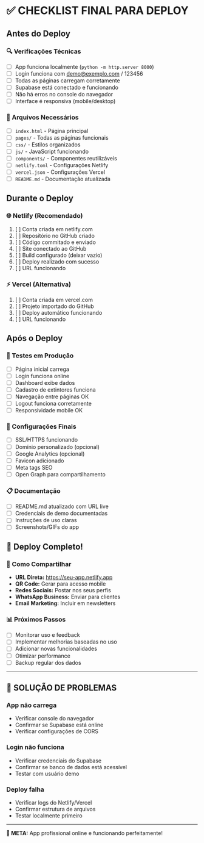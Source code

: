# ✅ CHECKLIST FINAL PARA DEPLOY

## Antes do Deploy

### 🔍 Verificações Técnicas
- [ ] App funciona localmente (`python -m http.server 8000`)
- [ ] Login funciona com demo@exemplo.com / 123456
- [ ] Todas as páginas carregam corretamente
- [ ] Supabase está conectado e funcionando
- [ ] Não há erros no console do navegador
- [ ] Interface é responsiva (mobile/desktop)

### 📁 Arquivos Necessários
- [ ] `index.html` - Página principal
- [ ] `pages/` - Todas as páginas funcionais
- [ ] `css/` - Estilos organizados
- [ ] `js/` - JavaScript funcionando
- [ ] `components/` - Componentes reutilizáveis
- [ ] `netlify.toml` - Configurações Netlify
- [ ] `vercel.json` - Configurações Vercel
- [ ] `README.md` - Documentação atualizada

## Durante o Deploy

### 🌐 Netlify (Recomendado)
1. [ ] Conta criada em netlify.com
2. [ ] Repositório no GitHub criado
3. [ ] Código commitado e enviado
4. [ ] Site conectado ao GitHub
5. [ ] Build configurado (deixar vazio)
6. [ ] Deploy realizado com sucesso
7. [ ] URL funcionando

### ⚡ Vercel (Alternativa)
1. [ ] Conta criada em vercel.com
2. [ ] Projeto importado do GitHub
3. [ ] Deploy automático funcionando
4. [ ] URL funcionando

## Após o Deploy

### 🧪 Testes em Produção
- [ ] Página inicial carrega
- [ ] Login funciona online
- [ ] Dashboard exibe dados
- [ ] Cadastro de extintores funciona
- [ ] Navegação entre páginas OK
- [ ] Logout funciona corretamente
- [ ] Responsividade mobile OK

### 🔧 Configurações Finais
- [ ] SSL/HTTPS funcionando
- [ ] Domínio personalizado (opcional)
- [ ] Google Analytics (opcional)
- [ ] Favicon adicionado
- [ ] Meta tags SEO
- [ ] Open Graph para compartilhamento

### 📋 Documentação
- [ ] README.md atualizado com URL live
- [ ] Credenciais de demo documentadas
- [ ] Instruções de uso claras
- [ ] Screenshots/GIFs do app

## 🎉 Deploy Completo!

### 📱 Como Compartilhar
- **URL Direta:** https://seu-app.netlify.app
- **QR Code:** Gerar para acesso mobile
- **Redes Sociais:** Postar nos seus perfis
- **WhatsApp Business:** Enviar para clientes
- **Email Marketing:** Incluir em newsletters

### 📊 Próximos Passos
- [ ] Monitorar uso e feedback
- [ ] Implementar melhorias baseadas no uso
- [ ] Adicionar novas funcionalidades
- [ ] Otimizar performance
- [ ] Backup regular dos dados

---

## 🚨 SOLUÇÃO DE PROBLEMAS

### App não carrega
- Verificar console do navegador
- Confirmar se Supabase está online
- Verificar configurações de CORS

### Login não funciona
- Verificar credenciais do Supabase
- Confirmar se banco de dados está acessível
- Testar com usuário demo

### Deploy falha
- Verificar logs do Netlify/Vercel
- Confirmar estrutura de arquivos
- Testar localmente primeiro

---

**🎯 META:** App profissional online e funcionando perfeitamente!
